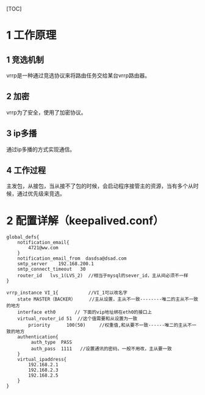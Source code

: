 [TOC]

# 1 工作原理

## 1 竞选机制

vrrp是一种通过竞选协议来将路由任务交给某台vrrp路由器。

## 2 加密

vrrp为了安全，使用了加密协议。

## 3 ip多播

通过ip多播的方式实现通信。

## 4 工作过程

主发包，从接包，当从接不了包的时候，会启动程序接管主的资源，当有多个从时候，通过优先级来竞选。

# 2 配置详解（keepalived.conf）

``` 
global_defs{
	notification_email{
		4721@ww.com
	}
	notification_email_from  dasdsa@dsad.com
	smtp_server    192.168.200.1
	smtp_connect_timeout   30
	router_id   lvs_1(LVS_2)  //相当于mysql的sever_id，主从间必须不一样
}

vrrp_instance VI_1{           //VI_1可以改名字
	state MASTER（BACKER）     //主从设置，主从不一致--------唯二的主从不一致的地方
	interface eth0       // 下面的vip地址绑在eth0的接口上
	virtual_router_id 51  //这个值需要和从设置为一致
        priority      100(50)     //权重值,和从要不一致------唯二的主从不一致的地方
	authentication{
	     auth_type  PASS
	     auth_pass  1111   //设置通讯的密码，一般不用改，主从要一致
	}
	virtual_ipaddress{
		192.168.2.1
		192.168.2.3
		192.168.2.5		
	}
}

```



